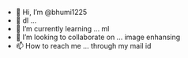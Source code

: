 - 👋 Hi, I’m @bhumi1225
- 👀 dl ...
- 🌱 I’m currently learning ... ml 
- 💞️ I’m looking to collaborate on ... image enhansing 
- 📫 How to reach me ... through my mail id

<!---
bhumi1225/bhumi1225 is a ✨ special ✨ repository because its `README.md` (this file) appears on your GitHub profile.
You can click the Preview link to take a look at your changes.
--->
